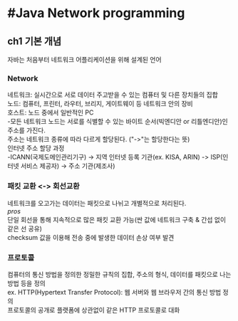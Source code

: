 #Java Network programming
========================
## ch1 기본 개념
자바는 처음부터 네트워크 어플리케이션을 위해 설계된 언어  
### Network  
  네트워크: 실시간으로 서로 데이터 주고받을 수 있는 컴퓨터 및 다른 장치들의 집합  
  노드: 컴퓨터, 프린터, 라우터, 브리지, 게이트웨이 등 네트워크 안의 장비  
  호스트: 노드 중에서 일반적인 PC  
  -모든 네트워크 노드는 서로를 식별할 수 있는 바이트 순서(빅엔디안 or 리틀엔디안)인 주소를 가진다.  
  주소는 네트워크 종류에 따라 다르게 할당된다. ("->"는 할당한다는 뜻)  
  인터넷 주소 할당 과정  
  -ICANN(국제도메인관리기구) -> 지역 인터넷 등록 기관(ex. KISA, ARIN) -> ISP(인터넷 서비스 제공자) -> 주소 기관(제조사)  
### 패킷 교환 <-> 회선교환      
   네트워크를 오고가는 데이터는 패킷으로 나뉘고 개별적으로 처리된다.  
   *pros*  
    단일 회선을 통해 지속적으로 많은 패킷 교환 가능(싼 값에 네트워크 구축 & 간섭 없이 같은 선 공유)  
    checksum 값을 이용해 전송 중에 발생한 데이터 손상 여부 발견  
### 프로토콜  
  컴퓨터의 통신 방법을 정의한 정밀한 규칙의 집합, 주소의 형식, 데이터를 패킷으로 나는 방법 등을 정의  
  ex. HTTP(Hypertext Transfer Protocol): 웹 서버와 웹 브라우저 간의 통신 방법 정의  
  프로토콜의 공개로 플랫폼에 상관없이 같은 HTTP 프로토콜로 대화
  
  
